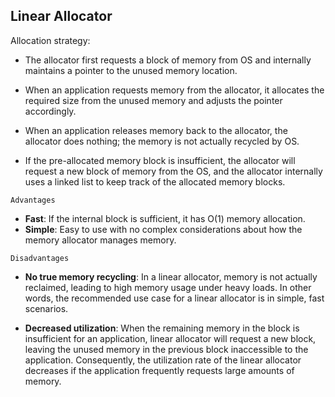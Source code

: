 

## Linear Allocator

Allocation strategy: 

- The allocator first requests a block of memory from OS and internally maintains a pointer to the unused memory location.

- When an application requests memory from the allocator, it allocates the required size from the unused memory and adjusts the pointer accordingly.

- When an application releases memory back to the allocator, the allocator does nothing; the memory is not actually recycled by OS.

- If the pre-allocated memory block is insufficient, the allocator will request a new block of memory from the OS, and the allocator internally uses a linked list to keep track of the allocated memory blocks.

`Advantages`

- **Fast**: If the internal block is sufficient, it has O(1) memory allocation. 
- **Simple**: Easy to use with no complex considerations about how the memory allocator manages memory.

`Disadvantages`

- **No true memory recycling**: In a linear allocator, memory is not actually reclaimed, leading to high memory usage under heavy loads. In other words, the recommended use case for a linear allocator is in simple, fast scenarios.

- **Decreased utilization**: When the remaining memory in the block is insufficient for an application, linear allocator will request a new block, leaving the unused memory in the previous block inaccessible to the application. Consequently, the utilization rate of the linear allocator decreases if the application frequently requests large amounts of memory.
